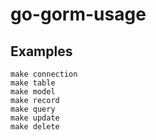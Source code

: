 # go-gorm-usage

## Examples

```
make connection
make table
make model
make record
make query
make update
make delete
```
